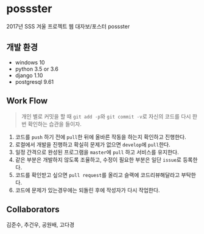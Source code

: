 # possster
2017년 SSS 겨울 프로젝트 웹 대자보/포스터 possster

## 개발 환경
- windows 10
- python 3.5 or 3.6
- django 1.10
- postgresql 9.61

## Work Flow

> 개인 별로 커밋을 할 때 `git add -p`와 `git commit -v`로 자신의 코드를 다시 한 번 확인하는 습관을 들이자.

1. 코드를 `push` 하기 전에 `pull`한 뒤에 올바른 작동을 하는지 확인하고 진행한다.
2. 로컬에서 개발을 진행하고 확실히 문제가 없으면 `develop`에 `pull`한다.
3. 일정 간격으로 완성된 프로그램을 `master`에 `pull` 하고 서비스를 유지한다.
4. 같은 부분은 개발하지 않도록 조율하고, 수정이 필요한 부분은 일단 `issue`로 등록한다.
5. 코드를 확인받고 싶으면 `pull request`를 올리고 슬랙에 코드리뷰해달라고 부탁한다.
6. 코드에 문제가 있는경우에는 되돌린 후에 작성자가 다시 작업한다.

## Collaborators

김준수, 추건우, 공원배, 고다경
